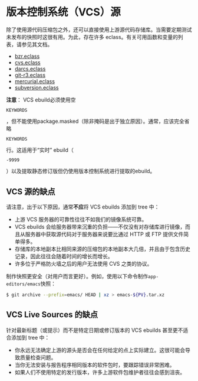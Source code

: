 # 版本控制系统（VCS）源

除了使用源代码压缩包之外，还可以直接使用上游源代码存储库。当需要定期测试未发布的快照时这很有用。为此，存在许多 eclass。有关可用函数和变量的列表，请参见其文档。

- [bzr.eclass](./../../../eclass-reference.md)
- [cvs.eclass](./../../../eclass-reference.md)
- [darcs.eclass](./../../../eclass-reference.md)
- [git-r3.eclass](./../../../eclass-reference.md)
- [mercurial.eclass](./../../../eclass-reference.md)
- [subversion.eclass](./../../../eclass-reference.md)

<div class="alert alert-note">
<b>注意</b>： VCS ebuild必须使用空<code><pre>KEYWORDS</pre></code>，但不能使用package.masked（除非掩码是出于独立原因）。通常，应该完全省略<code><pre>KEYWORDS</pre></code>行。这适用于“实时” ebuild（<code><pre>-9999</pre></code>）以及提取静态修订版但仍使用版本控制系统进行提取的ebuild。
</div>

## VCS 源的缺点

请注意，出于以下原因，通常**不应**将 VCS ebuilds 添加到 tree 中：

- 上游 VCS 服务器的可靠性往往不如我们的镜像系统可靠。
- VCS ebuilds 会给服务器带来沉重的负担——不仅没有对存储库进行镜像，而且从服务器中获取源代码对于服务器来说要比通过 HTTP 或 FTP 提供文件简单得多。
- 存储库的本地副本比相同来源的压缩包的本地副本大几倍，并且由于包含历史记录，因此往往会随着时间的增长而增长。
- 许多位于严格防火墙之后的用户无法使用 CVS 之类的协议。

制作快照更安全（对用户而言更好）。例如，使用以下命令制作`app-editors/emacs`快照：

```bash
$ git archive --prefix=emacs/ HEAD | xz > emacs-${PV}.tar.xz
```

## VCS Live Sources 的缺点

针对最新标题（或提示）而不是特定日期或修订版本的 VCS ebuilds 甚至更不适合添加到 tree 中：

- 你永远无法确定上游的源头是否会在任何给定的点上实际建立。这很可能会导致质量检查问题。
- 当你无法安装与报告程序相同版本的软件包时，要跟踪错误非常困难。
- 如果人们不使用特定的发行版本，许多上游软件包维护者往往会感到沮丧。
